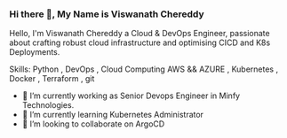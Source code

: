 ### Hi there 👋, My Name is Viswanath Chereddy 
Hello, I'm Viswanath Chereddy a Cloud & DevOps Engineer, passionate about crafting robust cloud infrastructure and optimising CICD and K8s Deployments.

Skills: Python , DevOps , Cloud Computing AWS && AZURE , Kubernetes , Docker , Terraform , git  

- 🔭 I’m currently working as Senior Devops Engineer in Minfy Technologies. 
- 🌱 I’m currently learning Kubernetes Administrator 
- 👯 I’m looking to collaborate on ArgoCD  




